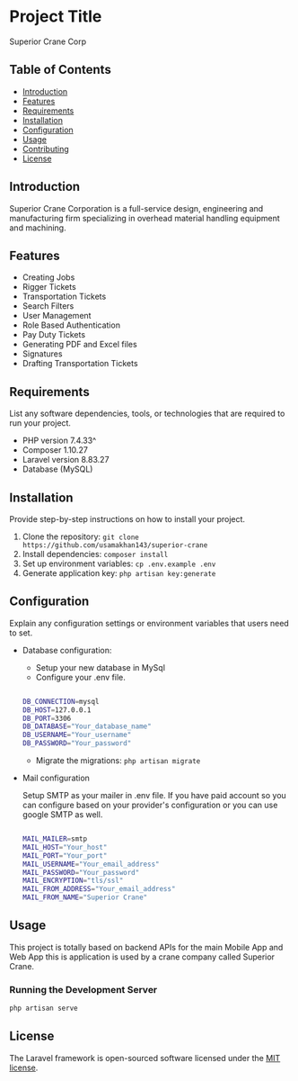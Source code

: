# Project Title

Superior Crane Corp

## Table of Contents

-   [Introduction](#introduction)
-   [Features](#features)
-   [Requirements](#requirements)
-   [Installation](#installation)
-   [Configuration](#configuration)
-   [Usage](#usage)
-   [Contributing](#contributing)
-   [License](#license)

## Introduction

Superior Crane Corporation is a full-service design, engineering and manufacturing firm specializing in overhead material handling equipment and machining.

## Features

-   Creating Jobs
-   Rigger Tickets
-   Transportation Tickets
-   Search Filters
-   User Management
-   Role Based Authentication
-   Pay Duty Tickets
-   Generating PDF and Excel files
-   Signatures
-   Drafting Transportation Tickets

## Requirements

List any software dependencies, tools, or technologies that are required to run your project.

-   PHP version 7.4.33^
-   Composer 1.10.27
-   Laravel version 8.83.27
-   Database (MySQL)

## Installation

Provide step-by-step instructions on how to install your project.

1. Clone the repository: `git clone https://github.com/usamakhan143/superior-crane`
2. Install dependencies: `composer install`
3. Set up environment variables: `cp .env.example .env`
4. Generate application key: `php artisan key:generate`

## Configuration

Explain any configuration settings or environment variables that users need to set.

-   Database configuration:

    -   Setup your new database in MySql
    -   Configure your .env file.

    ```bash

    DB_CONNECTION=mysql
    DB_HOST=127.0.0.1
    DB_PORT=3306
    DB_DATABASE="Your_database_name"
    DB_USERNAME="Your_username"
    DB_PASSWORD="Your_password"

    ```

    -   Migrate the migrations: `php artisan migrate`

-   Mail configuration

    Setup SMTP as your mailer in .env file. If you have paid account so you can configure based on your provider's configuration or you can use google SMTP as well.

    ```bash

    MAIL_MAILER=smtp
    MAIL_HOST="Your_host"
    MAIL_PORT="Your_port"
    MAIL_USERNAME="Your_email_address"
    MAIL_PASSWORD="Your_password"
    MAIL_ENCRYPTION="tls/ssl"
    MAIL_FROM_ADDRESS="Your_email_address"
    MAIL_FROM_NAME="Superior Crane"

    ```

## Usage

This project is totally based on backend APIs for the main Mobile App and Web App this is application is used by a crane company called Superior Crane.

### Running the Development Server

```bash
php artisan serve

```

## License

The Laravel framework is open-sourced software licensed under the [MIT license](https://opensource.org/licenses/MIT).
